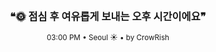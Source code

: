 <div align="center">

<br>

<h3>❝🌞 점심 후 여유롭게 보내는 오후 시간이에요❞</h3>

<sub>03:00 PM • Seoul ☀️ • by CrowRish</sub>

<br>

</div>